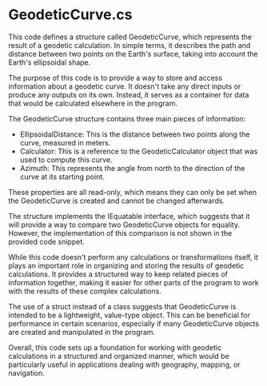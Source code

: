 # GeodeticCurve.cs

This code defines a structure called GeodeticCurve, which represents the result of a geodetic calculation. In simple terms, it describes the path and distance between two points on the Earth's surface, taking into account the Earth's ellipsoidal shape.

The purpose of this code is to provide a way to store and access information about a geodetic curve. It doesn't take any direct inputs or produce any outputs on its own. Instead, it serves as a container for data that would be calculated elsewhere in the program.

The GeodeticCurve structure contains three main pieces of information:

- EllipsoidalDistance: This is the distance between two points along the curve, measured in meters.
- Calculator: This is a reference to the GeodeticCalculator object that was used to compute this curve.
- Azimuth: This represents the angle from north to the direction of the curve at its starting point.

These properties are all read-only, which means they can only be set when the GeodeticCurve is created and cannot be changed afterwards.

The structure implements the IEquatable interface, which suggests that it will provide a way to compare two GeodeticCurve objects for equality. However, the implementation of this comparison is not shown in the provided code snippet.

While this code doesn't perform any calculations or transformations itself, it plays an important role in organizing and storing the results of geodetic calculations. It provides a structured way to keep related pieces of information together, making it easier for other parts of the program to work with the results of these complex calculations.

The use of a struct instead of a class suggests that GeodeticCurve is intended to be a lightweight, value-type object. This can be beneficial for performance in certain scenarios, especially if many GeodeticCurve objects are created and manipulated in the program.

Overall, this code sets up a foundation for working with geodetic calculations in a structured and organized manner, which would be particularly useful in applications dealing with geography, mapping, or navigation.